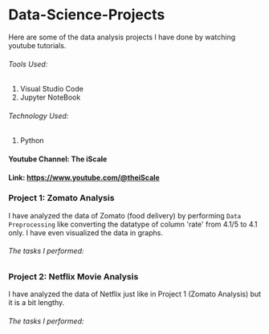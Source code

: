 # Data-Science-Projects
Here are some of the data analysis projects I have done by watching youtube tutorials.

###### Tools Used:
1. Visual Studio Code
2. Jupyter NoteBook

###### Technology Used:
1. Python

#### Youtube Channel: The iScale
#### Link: https://www.youtube.com/@theiScale

### Project 1: Zomato Analysis
I have analyzed the data of Zomato (food delivery) by performing `Data Preprocessing` like converting the datatype of column 'rate' from 4.1/5 to 4.1 only. I have even visualized the data in graphs. 

###### The tasks I performed:

### Project 2: Netflix Movie Analysis
I have analyzed the data of Netflix just like in Project 1 (Zomato Analysis) but it is a bit lengthy.

###### The tasks I performed:

